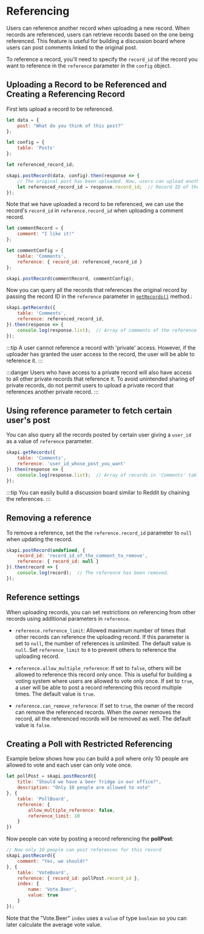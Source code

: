 # Referencing

Users can reference another record when uploading a new record.
When records are referenced, users can retrieve records based on the one being referenced.
This feature is useful for building a discussion board where users can post comments linked to the original post.

To reference a record, you'll need to specify the `record_id` of the record you want to reference in the `reference` parameter in the `config` object.

## Uploading a Record to be Referenced and Creating a Referencing Record

First lets upload a record to be referenced.

```js
let data = {
    post: "What do you think of this post?"
};

let config = {
    table: 'Posts'
};

let referenced_record_id;

skapi.postRecord(data, config).then(response => {
    // The original post has been uploaded. Now, users can upload another record that references it.
    let referenced_record_id = response.record_id;  // Record ID of the record to be referenced.
});
```

Note that we have uploaded a record to be referenced,
we can use the record's `record_id` in `reference.record_id` when uploading a comment record.

```js
let commentRecord = {
    comment: "I like it!"
};

let commentConfig = {
    table: 'Comments',
    reference: { record_id: referenced_record_id }
};

skapi.postRecord(commentRecord, commentConfig);
```

Now you can query all the records that references the original record by passing the record ID in the `reference` parameter in [`getRecords()`](/api-reference/database/README.md#getrecords) method.:

```js
skapi.getRecords({
    table: 'Comments',
    reference: referenced_record_id,
}).then(response => {
    console.log(response.list);  // Array of comments of the reference record.
});
```

:::tip
A user cannot reference a record with 'private' access. 
However, if the uploader has granted the user access to the record, the user will be able to reference it.
:::

:::danger
Users who have access to a private record will also have access to all other private records that reference it.
To avoid unintended sharing of private records, do not permit users to upload a private record that references another private record.
:::

## Using reference parameter to fetch certain user's post

You can also query all the records posted by certain user giving a `user_id` as a value of `reference` parameter.

```js
skapi.getRecords({
    table: 'Comments',
    reference: 'user_id_whose_post_you_want'
}).then(response => {
    console.log(response.list);  // Array of records in 'Comments' table posted by a certain user
});
```

:::tip
You can easily build a discussion board similar to Reddit by chaining the references.
:::


## Removing a reference

To remove a reference, set the the `reference.record_id` parameter to `null` when updating the record.

```js
skapi.postRecord(undefined, {
    record_id: 'record_id_of_the_comment_to_remove',
    reference: { record_id: null }
}).then(record => {
    console.log(record);  // The reference has been removed.
});
```

## Reference settings

When uploading records, you can set restrictions on referencing from other records using additional parameters in `reference`.

- `reference.reference_limit`: Allowed maximum number of times that other records can reference the uploading record.
  If this parameter is set to `null`, the number of references is unlimited. The default value is `null`.
  Set `reference_limit` to `0` to prevent others to reference the uploading record.

- `reference.allow_multiple_reference`: If set to `false`, others will be allowed to reference this record only once.
  This is useful for building a voting system where users are allowed to vote only once.
  If set to `true`, a user will be able to post a record referencing this record multiple times.
  The default value is `true`.

- `reference.can_remove_reference`: If set to `true`, the owner of the record can remove the referenced records.
  When the owner removes the record, all the referenced records will be removed as well.
  The default value is `false`.

## Creating a Poll with Restricted Referencing

Example below shows how you can build a poll where only 10 people are allowed to vote and each user can only vote once.

```js
let pollPost = skapi.postRecord({
    title: "Should we have a beer fridge in our office?",
    description: "Only 10 people are allowed to vote"
}, {
    table: 'PollBoard',
    reference: {
        allow_multiple_reference: false,
        reference_limit: 10
    }
})
```

Now people can vote by posting a record referencing the **pollPost**:

```js
// Now only 10 people can post references for this record
skapi.postRecord({
    comment: "Yes, we should!"
}, {
    table: 'VoteBoard',
    reference: { record_id: pollPost.record_id },
    index: {
        name: 'Vote.Beer',
        value: true
    }
});
```

Note that the "Vote.Beer" `index` uses a `value` of type `boolean` so you can later calculate the average vote value.


